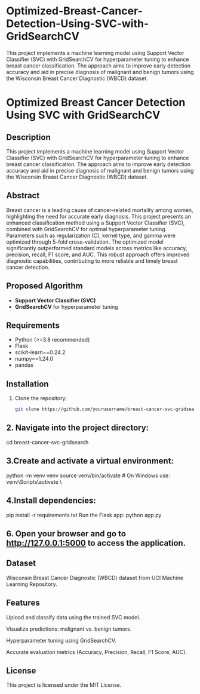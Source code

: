 # Optimized-Breast-Cancer-Detection-Using-SVC-with-GridSearchCV
This project implements a machine learning model using Support Vector Classifier (SVC) with GridSearchCV for hyperparameter tuning to enhance breast cancer classification. The approach aims to improve early detection accuracy and aid in precise diagnosis of malignant and benign tumors using the Wisconsin Breast Cancer Diagnostic (WBCD) dataset.
# Optimized Breast Cancer Detection Using SVC with GridSearchCV

## Description
This project implements a machine learning model using Support Vector Classifier (SVC) with GridSearchCV for hyperparameter tuning to enhance breast cancer classification. The approach aims to improve early detection accuracy and aid in precise diagnosis of malignant and benign tumors using the Wisconsin Breast Cancer Diagnostic (WBCD) dataset.

## Abstract
Breast cancer is a leading cause of cancer-related mortality among women, highlighting the need for accurate early diagnosis. This project presents an enhanced classification method using a Support Vector Classifier (SVC), combined with GridSearchCV for optimal hyperparameter tuning. Parameters such as regularization (C), kernel type, and gamma were optimized through 5-fold cross-validation. The optimized model significantly outperformed standard models across metrics like accuracy, precision, recall, F1 score, and AUC. This robust approach offers improved diagnostic capabilities, contributing to more reliable and timely breast cancer detection.

## Proposed Algorithm
- **Support Vector Classifier (SVC)**
- **GridSearchCV** for hyperparameter tuning

## Requirements
- Python (>=3.8 recommended)
- Flask
- scikit-learn==0.24.2
- numpy==1.24.0
- pandas

## Installation

1. Clone the repository:
   ```bash
   git clone https://github.com/yourusername/breast-cancer-svc-gridsearch.git


## 2. Navigate into the project directory:

cd breast-cancer-svc-gridsearch

## 3.Create and activate a virtual environment:


python -m venv venv
source venv/bin/activate        # On Windows use: venv\Scripts\activate
\
## 4.Install dependencies:

pip install -r requirements.txt
Run the Flask app:
python app.py

## 6. Open your browser and go to http://127.0.0.1:5000 to access the application.

## Dataset
Wisconsin Breast Cancer Diagnostic (WBCD) dataset from UCI Machine Learning Repository.

## Features
Upload and classify data using the trained SVC model.

Visualize predictions: malignant vs. benign tumors.

Hyperparameter tuning using GridSearchCV.

Accurate evaluation metrics (Accuracy, Precision, Recall, F1 Score, AUC).

## License
This project is licensed under the MIT License.
